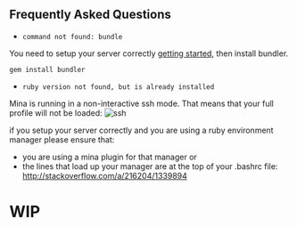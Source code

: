 Frequently Asked Questions
--------------------

* `command not found: bundle`

You need to setup your server correctly [getting started](getting_started.md#step-0-configure-server), then install bundler.

    gem install bundler

* `ruby version not found, but is already installed`

Mina is running in a non-interactive ssh mode. That means that your full profile will not be loaded:  ![ssh](http://capistranorb.com/images/BashStartupFiles1.png)

if you setup your server correctly and you are using a ruby environment manager please ensure that:
  - you are using a mina plugin for that manager or
  - the lines that load up your manager are at the top of your .bashrc file: http://stackoverflow.com/a/216204/1339894

# WIP
